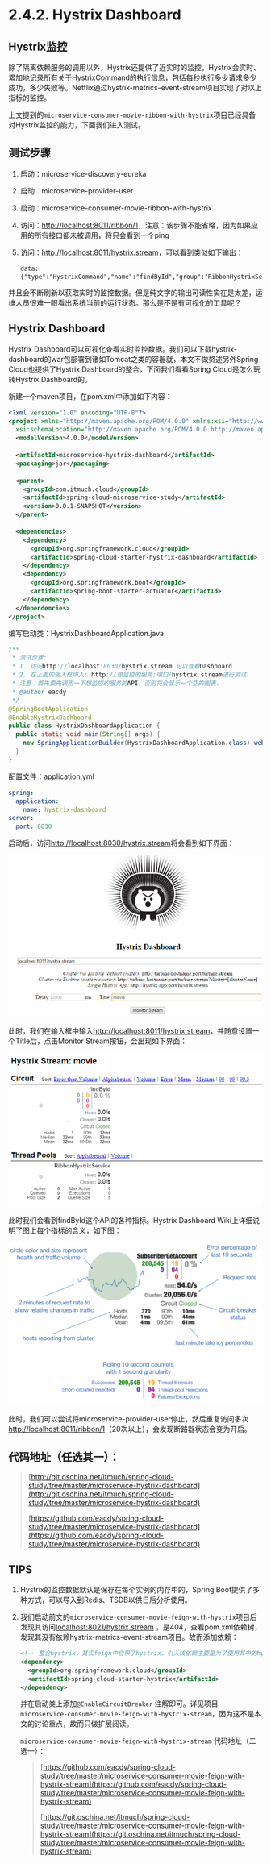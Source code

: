 # 2.4.2. Hystrix Dashboard



## Hystrix监控

除了隔离依赖服务的调用以外，Hystrix还提供了近实时的监控，Hystrix会实时、累加地记录所有关于HystrixCommand的执行信息，包括每秒执行多少请求多少成功，多少失败等。Netflix通过hystrix-metrics-event-stream项目实现了对以上指标的监控。

上文提到的`microservice-consumer-movie-ribbon-with-hystrix`项目已经具备对Hystrix监控的能力，下面我们进入测试。



## 测试步骤

1. 启动：microservice-discovery-eureka

2. 启动：microservice-provider-user

3. 启动：microservice-consumer-movie-ribbon-with-hystrix

4. 访问：[http://localhost:8011/ribbon/1](http://localhost:8011/ribbon/1)，注意：该步骤不能省略，因为如果应用的所有接口都未被调用，将只会看到一个ping

5. 访问：[http://localhost:8011/hystrix.stream](http://localhost:8011/hystrix.stream)，可以看到类似如下输出：

   ```
   data: {"type":"HystrixCommand","name":"findById","group":"RibbonHystrixService","currentTime":1472658867784,"isCircuitBreakerOpen":false,"errorPercentage":0,"errorCount":0,"requestCount":0,"rollingCountBadRequests":0....}
   ```

并且会不断刷新以获取实时的监控数据。但是纯文字的输出可读性实在是太差，运维人员很难一眼看出系统当前的运行状态。那么是不是有可视化的工具呢？



## Hystrix Dashboard

Hystrix Dashboard可以可视化查看实时监控数据。我们可以下载hystrix-dashboard的war包部署到诸如Tomcat之类的容器就，本文不做赘述另外Spring Cloud也提供了Hystrix Dashboard的整合，下面我们看看Spring Cloud是怎么玩转Hystrix Dashboard的。

新建一个maven项目，在pom.xml中添加如下内容：

```xml
<?xml version="1.0" encoding="UTF-8"?>
<project xmlns="http://maven.apache.org/POM/4.0.0" xmlns:xsi="http://www.w3.org/2001/XMLSchema-instance"
  xsi:schemaLocation="http://maven.apache.org/POM/4.0.0 http://maven.apache.org/xsd/maven-4.0.0.xsd">
  <modelVersion>4.0.0</modelVersion>

  <artifactId>microservice-hystrix-dashboard</artifactId>
  <packaging>jar</packaging>

  <parent>
    <groupId>com.itmuch.cloud</groupId>
    <artifactId>spring-cloud-microservice-study</artifactId>
    <version>0.0.1-SNAPSHOT</version>
  </parent>

  <dependencies>
    <dependency>
      <groupId>org.springframework.cloud</groupId>
      <artifactId>spring-cloud-starter-hystrix-dashboard</artifactId>
    </dependency>
    <dependency>
      <groupId>org.springframework.boot</groupId>
      <artifactId>spring-boot-starter-actuator</artifactId>
    </dependency>
  </dependencies>
</project>
```

编写启动类：HystrixDashboardApplication.java

```java
/**
 * 测试步骤:
 * 1. 访问http://localhost:8030/hystrix.stream 可以查看Dashboard
 * 2. 在上面的输入框填入: http://想监控的服务:端口/hystrix.stream进行测试
 * 注意：首先要先调用一下想监控的服务的API，否则将会显示一个空的图表.
 * @author eacdy
 */
@SpringBootApplication
@EnableHystrixDashboard
public class HystrixDashboardApplication {
  public static void main(String[] args) {
    new SpringApplicationBuilder(HystrixDashboardApplication.class).web(true).run(args);
  }
}
```

配置文件：application.yml

```yaml
spring:
  application:
    name: hystrix-dashboard
server:
  port: 8030
```

启动后，访问[http://localhost:8030/hystrix.stream](http://localhost:8030/hystrix.stream)将会看到如下界面：

![Hystrix Dashboard](images/hystrix-dashboard-1.png)

此时，我们在输入框中输入[http://localhost:8011/hystrix.stream](http://localhost:8011/hystrix.stream)，并随意设置一个Title后，点击Monitor Stream按钮，会出现如下界面：

![Hystrix Dashboard 监控](images/hystrix-dashboard-2.png)

此时我们会看到findById这个API的各种指标。Hystrix Dashboard Wiki上详细说明了图上每个指标的含义，如下图：

![Hystrix Dashboard pic description](images/hystrix-dashboard-3.png)

此时，我们可以尝试将microservice-provider-user停止，然后重复访问多次[http://localhost:8011/ribbon/1](http://localhost:8011/ribbon/1)（20次以上），会发现断路器状态会变为开启。



## 代码地址（任选其一）：

>[http://git.oschina.net/itmuch/spring-cloud-study/tree/master/microservice-hystrix-dashboard](http://git.oschina.net/itmuch/spring-cloud-study/tree/master/microservice-hystrix-dashboard)
>
>[https://github.com/eacdy/spring-cloud-study/tree/master/microservice-hystrix-dashboard](https://github.com/eacdy/spring-cloud-study/tree/master/microservice-hystrix-dashboard)



## TIPS

1. Hystrix的监控数据默认是保存在每个实例的内存中的，Spring Boot提供了多种方式，可以导入到Redis、TSDB以供日后分析使用。

2. 我们启动前文的`microservice-consumer-movie-feign-with-hystrix`项目后发现其访问[localhost:8021/hystrix.stream](localhost:8021/hystrix.stream) ，是404，查看pom.xml依赖树，发现其没有依赖hystrix-metrics-event-stream项目。故而添加依赖：

   ```xml
   <!-- 整合hystrix，其实feign中自带了hystrix，引入该依赖主要是为了使用其中的hystrix-metrics-event-stream，用于dashboard -->
   <dependency>
     <groupId>org.springframework.cloud</groupId>
     <artifactId>spring-cloud-starter-hystrix</artifactId>
   </dependency>
   ```

   并在启动类上添加`@EnableCircuitBreaker` 注解即可。详见项目`microservice-consumer-movie-feign-with-hystrix-stream`，因为这不是本文的讨论重点，故而只做扩展阅读。

   `microservice-consumer-movie-feign-with-hystrix-stream` 代码地址（二选一）：

   > [https://github.com/eacdy/spring-cloud-study/tree/master/microservice-consumer-movie-feign-with-hystrix-stream](https://github.com/eacdy/spring-cloud-study/tree/master/microservice-consumer-movie-feign-with-hystrix-stream)
   >
   > [https://git.oschina.net/itmuch/spring-cloud-study/tree/master/microservice-consumer-movie-feign-with-hystrix-stream](https://git.oschina.net/itmuch/spring-cloud-study/tree/master/microservice-consumer-movie-feign-with-hystrix-stream)

